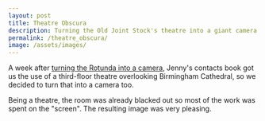 ```yaml
---
layout: post
title: Theatre Obscura
description: Turning the Old Joint Stock's theatre into a giant camera with Jenny Duffin.
permalink: /theatre_obscura/
image: /assets/images/
---
```


A week after [turning the Rotunda into a camera](http://art.peteashton.com/rotunda-obscura/), Jenny's contacts book got us the use of a third-floor theatre overlooking Birmingham Cathedral, so we decided to turn that into a camera too. 

Being a theatre, the room was already blacked out so most of the work was spent on the "screen". The resulting image was very pleasing.

